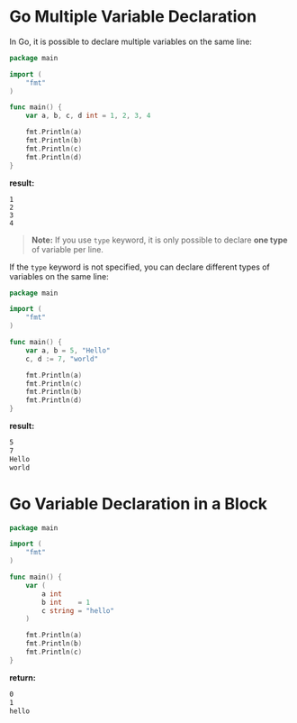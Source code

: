 # Go Multiple Variable Declaration

In Go, it is possible to declare multiple variables on the same line:

```go
package main

import (
	"fmt"
)

func main() {
	var a, b, c, d int = 1, 2, 3, 4

	fmt.Println(a)
	fmt.Println(b)
	fmt.Println(c)
	fmt.Println(d)
}
```

**result:**

```
1
2
3
4
```

> **Note:** If you use `type` keyword, it is only possible to declare **one type** of variable per line.

If the `type` keyword is not specified, you can declare different types of variables on the same line:

```go
package main

import (
	"fmt"
)

func main() {
	var a, b = 5, "Hello"
	c, d := 7, "world"

	fmt.Println(a)
	fmt.Println(c)
	fmt.Println(b)
	fmt.Println(d)
}
```

**result:**

```bash
5
7
Hello
world
```

# Go Variable Declaration in a Block

```go
package main

import (
	"fmt"
)

func main() {
	var (
		a int
		b int    = 1
		c string = "hello"
	)

	fmt.Println(a)
	fmt.Println(b)
	fmt.Println(c)
}
```

**return:**

```bash
0
1
hello
```
